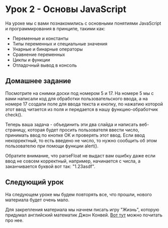 # Урок 2 - Основы JavaScript

На уроке мы с вами познакомились с основными понятиями JavaScript и программирования в принципе, такими как:

- Переменные и константы
- Типы переменных и специальные значения
- Унарные и бинарные операторы
- Сравнение переменных
- Циклы и функции
- Отладочный вывод в консоль


## Домашнее задание

Посмотрите на снимки доски под номером 5 и 17. На номере 5 мы с вами написали код для обработки пользовательского ввода, а на номере 17 создали поле для ввода текста и кнопку, по нажатию которой этот ввод читается из поля и передается в нашу функцию-обработчик check().

Теперь ваша задача - объединить эти два слайда и написать веб-страницу, которая будет просить пользователя ввести число, принимать ввод по кнопке OK и проверять этот ввод. Если ввод некорректный, то есть введено не число, то нужно сообщить об этом пользователю при помощи функции alert().

Обратите внимание, что parseFloat не выдаст вам ошибку даже если ввод не совсем корректный, например, начинается с числа, а заканчивается буквой вот так: "1.23asdf".

## Следующий урок

На следующем уроке мы будем повторять все, что прошли, нового материала будет очень мало.

Для закрепления материала мы начнем писать игру "Жизнь", которую придумал английский математик Джон Конвей. [Вот тут](https://ru.wikipedia.org/wiki/%D0%98%D0%B3%D1%80%D0%B0_%C2%AB%D0%96%D0%B8%D0%B7%D0%BD%D1%8C%C2%BB) можно почитать про нее. 
